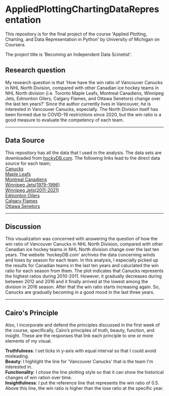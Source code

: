 # AppliedPlottingChartingDataRepresentation
This repository is for the final project of the course 'Applied Plotting, Charting, and Data Representation in Python' by University of Michigan on Coursera.

The project title is 'Becoming an Independent Data Scinetist'.

## Research question
My research question is that 'How have the win ratio of Vancouver Canucks in NHL North Division, compared with other Canadian ice hockey teams in NHL North division (i.e. Toronto Maple Leafs, Montreal Canadiens, Winnipeg Jets, Edmonton Oilers, Calgary Flames, and Ottawa Senetors) change over the last ten years?' Since the author currently lives in Vancouver, he is interested in Vancouver Canucks, especially. The North Division itself has been formed due to COVID-19 restrictions since 2020, but the win ratio is a good measure to evaluate the competency of each team.

---
## Data Source

This repository has all the data that I used in the analysis. The data sets are downloaded from [hockyDB.com](https://www.hockeydb.com/). 
The following links lead to the direct data source for each team;\
[Canucks](https://www.hockeydb.com/stte/vancouver-canucks-8756.html)\
[Maple Leafs](https://www.hockeydb.com/stte/toronto-maple-leafs-8490.html)\
[Montreal Canadiens](https://www.hockeydb.com/stte/montreal-canadiens-6929.html)\
[Winnipeg Jets(1979-1996)](https://www.hockeydb.com/stte/winnipeg-jets-9024.html)\
[Winnipeg Jets(2011-2021)](https://www.hockeydb.com/stte/winnipeg-jets-10675.html)\
[Edmonton Oilers](https://www.hockeydb.com/stte/edmonton-oilers-5632.html)\
[Calgary Flames](https://www.hockeydb.com/stte/calgary-flames-5090.html)\
[Ottawa Senetors](https://www.hockeydb.com/stte/ottawa-senators-7328.html)

---
## Discussion
   This visualization was concerned with answering the question of how the win ratio of Vancouver Canucks in NHL North Division, compared with other Canadian ice hockey teams in NHL North division change over the last ten years. The website 'hockeyDB.com' archives the data concerning winds and loses by season for each team. In this analysis, I especially picked up the results for Canadian teams in the last ten years and caluclated the win ratio for each season from them. 
   The plot indicates that Canucks represents the highest ratios during 2010-2011. However, it gradually decreases during between 2012 and 2016 and it finally arrived at the lowest among the division in 2016 season. After that the win ratio starts increasing again. So, Canucks are gradually becoming in a good mood in the last three years.

---
## Cairo's Principle
Also, I incorporate and defend the principles discussed in the first week of the course, specifically, Cairo’s principles of truth, beauty, function, and insight.
These are the responses that link each principle to one or more elements of my visual. 

**Truthfulness**: I set ticks in y-axis with equal interval so that I could avoid misleading.\
**Beauty**: I highlight the line for 'Vancouver Canucks' that is the team I'm interested in.\
**Functionality**: I chose the line plotting style so that it can show the historical changes of win ration over time.\
**Insightfulness**: I put the reference line that represents the win ratio of 0.5. Above this line, the win ratio is higher than the lose ratio at the specific year. 


